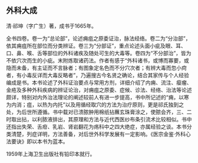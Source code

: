 ## 外科大成

清·祁坤（字广生）著，成书于1665年。

全书四卷。卷一为“总论部”，论述痈疽之原委证治，脉法经络。卷二为“分治部”，依其痈疽所在部位而分类辨证。卷三为“分部证”，重点论述头面小疵及眼、耳、口、鼻、喉、舌等部位的外科诸疾及随处可生的大毒等。卷四为“不分部治”，皆为不依穴次而生的小疵。末附炼取诸药法。作者有感于“外科诸书，或博而寡要，或隐而未备，有主证而不言脉者；有图象定名色而不分穴次者；有辨大毒而忽小疴者，有小毒反详而大毒反略者”，乃遍搜古今名贤之确论，结合其家传与个人经验编成是书。本书论述了外科证治要点与常用方剂，详细介绍了内痈、流注、瘿瘤、金疮及多种外科疾病的辨证论治，对痈疽之原委、症候、诊法、经络、治法等论述颇详，特别对内外治法理论的阐述较前人有进一步提高，书中所记述的“痈，以寒为内消；疽，以热为内托”以及用循经取穴的方法为治疗原则，更是祁氏独到之处，为后世所遵循。书中载对已溃脓肿用棉纸拈蘸玄珠膏涂之，使脓会齐，三、二时取出拈，以利脓液排出，其原理和方法与近代西医纱布条引流术比较相似。书中还指出失荣、舌疳、乳岩、肾岩翻花为疡科中之四大绝症，亦属经验之谈。本书分类清楚，列症详明，方法善备，对后世外科学发展有一定影响。《医宗金鉴·外科心法要诀》即以本书为蓝本。

1959年上海卫生出版社有铅印本就行。
